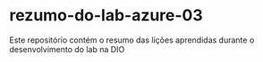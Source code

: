 # rezumo-do-lab-azure-03
Este repositório contém o resumo das lições aprendidas durante o desenvolvimento do lab na DIO
